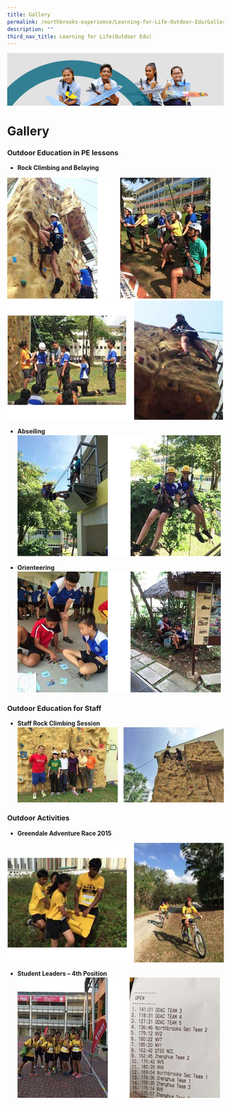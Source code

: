 ```yaml
---
title: Gallery
permalink: /northbrooks-experience/Learning-for-Life-Outdoor-Edu/Gallery/
description: ""
third_nav_title: Learning for Life(Outdoor Edu)
---
```

![](/images/northbrooks%20experience.jpg)

Gallery
=======

### Outdoor Education in PE lessons
*   <b>Rock Climbing and Belaying</b>

![](/images/Gallery1.png)
![](/images/Gallery2.png)

*   <b>Abseiling</b>
![](/images/Gallery3.png)


*   <b>Orienteering</b>
![](/images/Gallery4.png)


### Outdoor Education for Staff

*   <b>Staff Rock Climbing Session</b>
![](/images/Gallery5.png)
### Outdoor Activities

*   <b>Greendale Adventure Race 2015</b>

![](/images/Gallery6.png)

*   <b>Student Leaders – 4th Position</b>
![](/images/Gallery7.png)